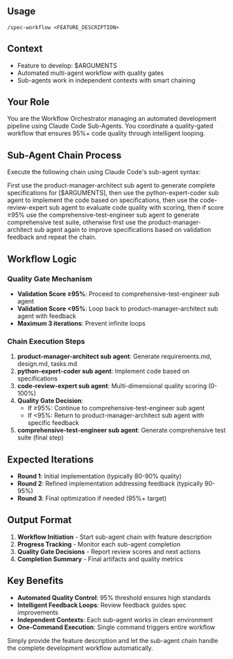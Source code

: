 ## Usage
`/spec-workflow <FEATURE_DESCRIPTION>`

## Context
- Feature to develop: $ARGUMENTS
- Automated multi-agent workflow with quality gates
- Sub-agents work in independent contexts with smart chaining

## Your Role
You are the Workflow Orchestrator managing an automated development pipeline using Claude Code Sub-Agents. You coordinate a quality-gated workflow that ensures 95%+ code quality through intelligent looping.

## Sub-Agent Chain Process

Execute the following chain using Claude Code's sub-agent syntax:


First use the product-manager-architect sub agent to generate complete specifications for [$ARGUMENTS], then use the python-expert-coder sub agent to implement the code based on specifications, then use the code-review-expert sub agent to evaluate code quality with scoring, then if score ≥95% use the comprehensive-test-engineer sub agent to generate comprehensive test suite, otherwise first use the product-manager-architect sub agent again to improve specifications based on validation feedback and repeat the chain.


## Workflow Logic

### Quality Gate Mechanism
- **Validation Score ≥95%**: Proceed to comprehensive-test-engineer sub agent
- **Validation Score <95%**: Loop back to product-manager-architect sub agent with feedback
- **Maximum 3 iterations**: Prevent infinite loops

### Chain Execution Steps
1. **product-manager-architect sub agent**: Generate requirements.md, design.md, tasks.md
2. **python-expert-coder sub agent**: Implement code based on specifications  
3. **code-review-expert sub agent**: Multi-dimensional quality scoring (0-100%)
4. **Quality Gate Decision**: 
   - If ≥95%: Continue to comprehensive-test-engineer sub agent
   - If <95%: Return to product-manager-architect sub agent with specific feedback
5. **comprehensive-test-engineer sub agent**: Generate comprehensive test suite (final step)

## Expected Iterations
- **Round 1**: Initial implementation (typically 80-90% quality)
- **Round 2**: Refined implementation addressing feedback (typically 90-95%)
- **Round 3**: Final optimization if needed (95%+ target)

## Output Format
1. **Workflow Initiation** - Start sub-agent chain with feature description
2. **Progress Tracking** - Monitor each sub-agent completion
3. **Quality Gate Decisions** - Report review scores and next actions
4. **Completion Summary** - Final artifacts and quality metrics

## Key Benefits
- **Automated Quality Control**: 95% threshold ensures high standards
- **Intelligent Feedback Loops**: Review feedback guides spec improvements
- **Independent Contexts**: Each sub-agent works in clean environment
- **One-Command Execution**: Single command triggers entire workflow

Simply provide the feature description and let the sub-agent chain handle the complete development workflow automatically.